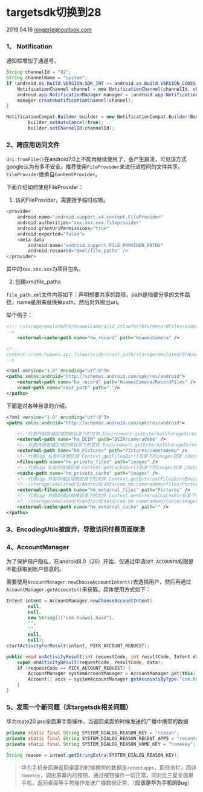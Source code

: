 # targetsdk切换到28

2019.04.16 ningerlei@outlook.com

### 1、 Notification

通知栏增加了通道号。

```java
String channelId = "02";
String channelName = "system";
if (android.os.Build.VERSION.SDK_INT >= android.os.Build.VERSION_CODES.O) {
    NotificationChannel channel = new NotificationChannel(channelId, channelName, android.app.NotificationManager.IMPORTANCE_HIGH);
    android.app.NotificationManager manager = (android.app.NotificationManager) BaseApplication.get().getSystemService(Context.NOTIFICATION_SERVICE);
    manager.createNotificationChannel(channel);
}

NotificationCompat.Builder builder = new NotificationCompat.Builder(BaseApplication.mContext);
        builder.setAutoCancel(true);
        builder.setChannelId(channelId);
```

### 2、跨应用访问文件

`Uri.fromFile()`在android7.0上不能再继续使用了，会产生崩溃，可见该方式google认为有多不安全。推荐使用`FileProvider`来进行进程间的文件共享。`FileProvider`继承自`ContentProvider`。

下面介绍如何使用FileProvider：

1. 访问FileProvider，需要授予临时权限。

```java
<provider
    android:name="android.support.v4.content.FileProvider"
    android:authorities="xxx.xxx.xxx.fileprovider"
    android:grantUriPermissions="true"
    android:exported="false">
    <meta-data
        android:name="android.support.FILE_PROVIDER_PATHS"
        android:resource="@xml/file_paths" />
</provider>
```

其中的`xxx.xxx.xxx`为项目包名。

2. 创建xml/file_paths

`file_path.xml`文件内容如下：声明想要共享的路径，path是指要分享的文件路径，name是用来替换掉path，然后对外抛出uri。

举个例子：

```xml
<!-- /storage/emulated/0/HuaweiCamera/id_1tlawfor7ktu/RecordFiles/video/6eee37d259336e5c5a2b2fc19bc464d2_ch01_20190416_174124.dav
-->
    <external-cache-path name="hw_record" path="HuaweiCamera" />

<!--
content://com.huawei.ipc.fileprovider/root_path/storage/emulated/0/HuaweiCamera/id_1tlawfor7ktu/RecordFiles/video/6eee37d259336e5c5a2b2fc19bc464d2_ch01_20190416_174124.dav
-->
```



```xml
<?xml version="1.0" encoding="utf-8"?>
<paths xmlns:android="http://schemas.android.com/apk/res/android">
    <external-path name="hw_record" path="HuaweiCamera/RecordFiles" />
    <root-path name="root_path" path="."/>
</paths>
```

下面是对各种目录的介绍。

```xml
<?xml version="1.0" encoding="utf-8"?>
<paths xmlns:android="http://schemas.android.com/apk/res/android">

    <!--代表外部存储区域的根目录下的文件 Environment.getExternalStorageDirectory()/DCIM/camerademo目录-->
    <external-path name="hm_DCIM" path="DCIM/camerademo" />
    <!--代表外部存储区域的根目录下的文件 Environment.getExternalStorageDirectory()/Pictures/camerademo目录-->
    <external-path name="hm_Pictures" path="Pictures/camerademo" />
    <!--代表app 私有的存储区域 Context.getFilesDir()目录下的images目录 /data/user/0/com.hm.camerademo/files/images-->
    <files-path name="hm_private_files" path="images" />
    <!--代表app 私有的存储区域 Context.getCacheDir()目录下的images目录 /data/user/0/com.hm.camerademo/cache/images-->
    <cache-path name="hm_private_cache" path="images" />
    <!--代表app 外部存储区域根目录下的文件 Context.getExternalFilesDir(Environment.DIRECTORY_PICTURES)目录下的Pictures目录-->
    <!--/storage/emulated/0/Android/data/com.hm.camerademo/files/Pictures-->
    <external-files-path name="hm_external_files" path="Pictures" />
    <!--代表app 外部存储区域根目录下的文件 Context.getExternalCacheDir目录下的images目录-->
    <!--/storage/emulated/0/Android/data/com.hm.camerademo/cache/images-->
    <external-cache-path name="hm_external_cache" path="" />
</paths>
```

### 3、EncodingUtils被废弃，导致访问付费页面崩溃

### 4、AccountManager

为了保护用户隐私，在android8.0（26）开始，仅通过申请`GET_ACCOUNTS`权限是不能获取到账户信息的。

需要使用`AccountManager.newChooseAccountIntent()`去选择用户，然后再通过`AccountManager.getAccounts()`来获取。具体使用方式如下：

```java
Intent intent = AccountManager.newChooseAccountIntent(
        null,
        null,
        new String[]{"com.huawei.hwid"},
        "",
        "",
        null,
        null);
startActivityForResult(intent, PICK_ACCOUNT_REQUEST);
```

```java
public void onActivityResult(int requestCode, int resultCode, Intent data) {
    super.onActivityResult(requestCode, resultCode, data);
    if (requestCode == PICK_ACCOUNT_REQUEST) {
        AccountManager systemAccountManager = AccountManager.get(this);
        Account[] accs = systemAccountManager.getAccountsByType("com.huawei.hwid");
    }
}
```

### 5、发现一个新问题（**非targetsdk相关问题**）

华为mate20 pro全面屏手势操作，当返回桌面的时候发送的广播中携带的数据

```java
private static final String SYSTEM_DIALOG_REASON_KEY = "reason";
private static final String SYSTEM_DIALOG_REASON_RECENT_APPS = "recentapps";
private static final String SYSTEM_DIALOG_REASON_HOME_KEY = "homekey";

String reason = intent.getStringExtra(SYSTEM_DIALOG_REASON_KEY);
```

> 华为手机全面屏返回桌面的时候携带的数据是`recentapps`，即任务栏，而非`homekey`，调出屏幕内的按钮，通过按钮操作一切正常。同对比三星全面屏手机，返回桌面等手势操作发送广播数据正常。（**应该是华为手机的Bug**）

